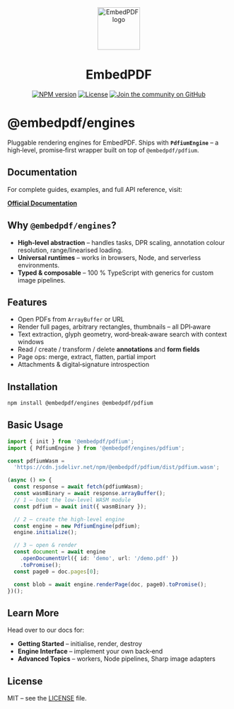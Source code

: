 <div align="center">
  <a href="https://www.embedpdf.com">
    <img alt="EmbedPDF logo" src="https://www.embedpdf.com/logo-192.png" height="96">
  </a>
  <h1>EmbedPDF</h1>

<a href="https://www.npmjs.com/package/@embedpdf/engines"><img alt="NPM version" src="https://img.shields.io/npm/v/@embedpdf/engines.svg?style=for-the-badge&labelColor=000000"></a> <a href="https://github.com/embedpdf/embed-pdf-viewer/blob/main/packages/engines/LICENSE"><img alt="License" src="https://img.shields.io/npm/l/@embedpdf/engines.svg?style=for-the-badge&labelColor=000000"></a> <a href="https://github.com/embedpdf/embed-pdf-viewer/discussions"><img alt="Join the community on GitHub" src="https://img.shields.io/badge/Join%20the%20community-blueviolet.svg?style=for-the-badge&labelColor=000000"></a>

</div>

# @embedpdf/engines

Pluggable rendering engines for EmbedPDF. Ships with **`PdfiumEngine`** – a high‑level, promise‑first wrapper built on top of `@embedpdf/pdfium`.

## Documentation

For complete guides, examples, and full API reference, visit:

**[Official Documentation](https://www.embedpdf.com/docs/engines/introduction)**

## Why `@embedpdf/engines`?

- **High‑level abstraction** – handles tasks, DPR scaling, annotation colour resolution, range/linearised loading.
- **Universal runtimes** – works in browsers, Node, and serverless environments.
- **Typed & composable** – 100 % TypeScript with generics for custom image pipelines.

## Features

- Open PDFs from `ArrayBuffer` or URL
- Render full pages, arbitrary rectangles, thumbnails – all DPI‑aware
- Text extraction, glyph geometry, word‑break‑aware search with context windows
- Read / create / transform / delete **annotations** and **form fields**
- Page ops: merge, extract, flatten, partial import
- Attachments & digital‑signature introspection

## Installation

```bash
npm install @embedpdf/engines @embedpdf/pdfium
```

## Basic Usage

```typescript
import { init } from '@embedpdf/pdfium';
import { PdfiumEngine } from '@embedpdf/engines/pdfium';

const pdfiumWasm =
  'https://cdn.jsdelivr.net/npm/@embedpdf/pdfium/dist/pdfium.wasm';

(async () => {
  const response = await fetch(pdfiumWasm);
  const wasmBinary = await response.arrayBuffer();
  // 1 – boot the low‑level WASM module
  const pdfium = await init({ wasmBinary });

  // 2 – create the high‑level engine
  const engine = new PdfiumEngine(pdfium);
  engine.initialize();

  // 3 – open & render
  const document = await engine
    .openDocumentUrl({ id: 'demo', url: '/demo.pdf' })
    .toPromise();
  const page0 = doc.pages[0];

  const blob = await engine.renderPage(doc, page0).toPromise();
})();
```

## Learn More

Head over to our docs for:

- **Getting Started** – initialise, render, destroy
- **Engine Interface** – implement your own back‑end
- **Advanced Topics** – workers, Node pipelines, Sharp image adapters

## License

MIT – see the [LICENSE](https://github.com/embedpdf/embed-pdf-viewer/blob/main/packages/engines/LICENSE) file.
